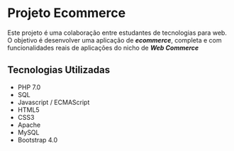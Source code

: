 # Projeto Ecommerce

Este projeto é uma colaboração entre estudantes de tecnologias para web. O objetivo é desenvolver uma aplicação de **_ecommerce_**, completa e com funcionalidades reais de aplicações do nicho de **_Web Commerce_**



## Tecnologias Utilizadas


* PHP 7.0
* SQL
* Javascript / ECMAScript
* HTML5
* CSS3
* Apache
* MySQL
* Bootstrap 4.0
